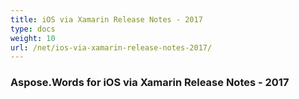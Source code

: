 ```yaml
---
title: iOS via Xamarin Release Notes - 2017
type: docs
weight: 10
url: /net/ios-via-xamarin-release-notes-2017/
---
```


### Aspose.Words for iOS via Xamarin Release Notes - 2017
